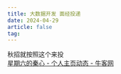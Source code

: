 ```yaml
---
title: 大数据开发 面经投递
date: 2024-04-29
article: false
tag:
---
```


秋招就按照这个来投  
[星期六的秦心 - 个人主页动态 - 牛客网](https://www.nowcoder.com/users/530713895)